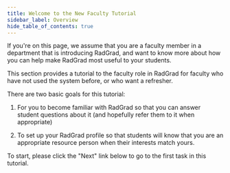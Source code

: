 ```yaml
---
title: Welcome to the New Faculty Tutorial
sidebar_label: Overview
hide_table_of_contents: true
---
```


If you're on this page, we assume that you are a faculty member in a department that is introducing RadGrad, and want to know more about how you can help make RadGrad most useful to your students.

This section provides a tutorial to the faculty role in RadGrad for faculty who have not used the system before, or who want a refresher.

There are two basic goals for this tutorial:

  1. For you to become familiar with RadGrad so that you can answer student questions about it (and hopefully refer them to it when appropriate)

  2. To set up your RadGrad profile so that students will know that you are an appropriate resource person when their interests match yours.

To start, please click the "Next" link below to go to the first task in this tutorial.
